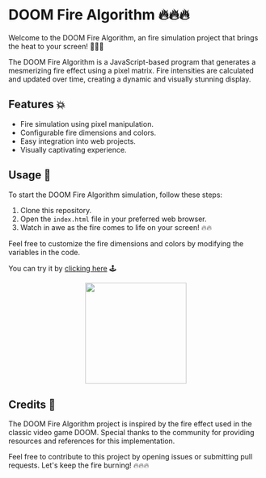 # DOOM Fire Algorithm 🔥🔥🔥

Welcome to the DOOM Fire Algorithm, an fire simulation project that brings the heat to your screen! 🌋🔥🔥

The DOOM Fire Algorithm is a JavaScript-based program that generates a mesmerizing fire effect using a pixel matrix. Fire intensities are calculated and updated over time, creating a dynamic and visually stunning display.

## Features 💥

- Fire simulation using pixel manipulation.
- Configurable fire dimensions and colors.
- Easy integration into web projects.
- Visually captivating experience.

## Usage 🌋

To start the DOOM Fire Algorithm simulation, follow these steps:

1. Clone this repository.
2. Open the `index.html` file in your preferred web browser.
3. Watch in awe as the fire comes to life on your screen! 🔥🔥

Feel free to customize the fire dimensions and colors by modifying the variables in the code.

You can try it by [clicking here](https://1canas.github.io/doom-fire-algorithm/) 🕹️

<div align="center">
<img height="200" src="https://media.giphy.com/media/v1.Y2lkPTc5MGI3NjExN2EwNmRhNTExMWVlMDJlMjZhZGU1ZThlYzg1YmNkZmRjNTg5ZTRiYyZlcD12MV9pbnRlcm5hbF9naWZzX2dpZklkJmN0PWc/lzGKyx0mSRfvPoT8mj/giphy.gif" />
</div>

## Credits 🎉

The DOOM Fire Algorithm project is inspired by the fire effect used in the classic video game DOOM. Special thanks to the community for providing resources and references for this implementation.

Feel free to contribute to this project by opening issues or submitting pull requests. Let's keep the fire burning! 🔥🔥🔥
